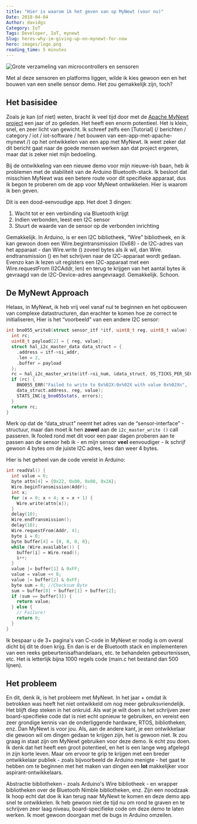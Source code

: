 ```yaml
---
title: "Hier is waarom ik het geven van op MyNewt (voor nu)"
Date: 2018-04-04
Author: davidgs
Category: IoT
Tags: Developer, IoT, mynewt
Slug: heres-why-im-giving-up-on-mynewt-for-now
hero: images/logo.png
reading_time: 5 minutes
---
```


![Grote verzameling van microcontrollers en sensoren](/posts/category/iot/iot-software/images/IMG_3724-300x293.jpg)

Met al deze sensoren en platforms liggen, wilde ik kies gewoon een en het bouwen van een snelle sensor demo. Het zou gemakkelijk zijn, toch?

## Het basisidee

Zoals je kan (of niet) weten, bracht ik veel tijd door met de [Apache MyNewt project](https://mynewt.apache.org/) een jaar of zo geleden. Het heeft een enorm potentieel. Het is klein, snel, en zeer licht van gewicht. Ik schreef zelfs een [Tutorial] (/ berichten / category / iot / iot-software / het bouwen van een-app-met-apache-mynewt /) op het ontwikkelen van een app met MyNewt. Ik weet zeker dat dit bericht gaat naar de goede mensen werken aan dat project ergeren, maar dat is zeker niet mijn bedoeling.

Bij de ontwikkeling van een nieuwe demo voor mijn nieuwe-ish baan, heb ik problemen met de stabiliteit van de Arduino Bluetooth-stack. Ik besloot dat misschien MyNewt was een betere route voor dit specifieke apparaat, dus ik begon te proberen om de app voor MyNewt ontwikkelen. Hier is waarom ik ben geven.

Dit is een dood-eenvoudige app. Het doet 3 dingen:

1. Wacht tot er een verbinding via Bluetooth krijgt
2. Indien verbonden, leest een I2C sensor
3. Stuurt de waarde van de sensor op de verbonden inrichting

Gemakkelijk. In Arduino, is er een I2C bibliotheek, “Wire” bibliotheek, en ik kan gewoon doen een Wire.begintransmission (0x68) - de I2C-adres van het apparaat - dan Wire.write () zoveel bytes als ik wil, dan Wire. endtransmission () en het schrijven naar de I2C-apparaat wordt gedaan. Evenzo kan ik lezen uit registers een I2C-apparaat met een Wire.requestFrom (I2CAddr, len) en terug te krijgen van het aantal bytes ik gevraagd van de I2C-Device-adres aangevraagd. Gemakkelijk. Schoon.

## De MyNewt Approach

Helaas, in MyNewt, ik heb vrij veel vanaf nul te beginnen en het opbouwen van complexe datastructuren, dan erachter te komen hoe ze correct te initialiseren, Hier is het “voorbeeld” van een andere I2C sensor:

```cpp
int bno055_write8(struct sensor_itf *itf, uint8_t reg, uint8_t value) {
  int rc;
  uint8_t payload[2] = { reg, value};
  struct hal_i2c_master_data data_struct = {
    .address = itf->si_addr,
    .len = 2,
    .buffer = payload
  };
  rc = hal_i2c_master_write(itf->si_num, &data_struct, OS_TICKS_PER_SEC, 1);
  if (rc) {
    BNO055_ERR("Failed to write to 0x%02X:0x%02X with value 0x%02Xn",
    data_struct.address, reg, value);
    STATS_INC(g_bno055stats, errors);
  }
  return rc;
}
```

Merk op dat de “data_struct” neemt het adres van de “sensor-interface” -structuur, maar dan moet ik hen **zowel** aan de `i2c_master_write ()` call passeren. Ik fooled rond met dit voor een paar dagen proberen aan te passen aan de sensor heb ik - en mijn sensor **veel** eenvoudiger - ik schrijf gewoon 4 bytes om de juiste I2C adres, lees dan weer 4 bytes.

Hier is het geheel van de code vereist in Arduino:

```cpp
int readVal() {
  int value = 0;
  byte attn[4] = {0x22, 0x00, 0x08, 0x2A};
  Wire.beginTransmission(Addr);
  int x;
  for (x = 0; x < 4; x = x + 1) {
    Wire.write(attn[x]);
  }
  delay(10);
  Wire.endTransmission();
  delay(10);
  Wire.requestFrom(Addr, 4);
  byte i = 0;
  byte buffer[4] = {0, 0, 0, 0};
  while (Wire.available()) {
    buffer[i] = Wire.read();
    i++;
  }
  value |= buffer[1] & 0xFF;
  value = value << 8;
  value |= buffer[2] & 0xFF;
  byte sum = 0; //Checksum Byte
  sum = buffer[0] + buffer[1] + buffer[2];
  if (sum == buffer[3]) {
    return value;
  } else {
    // Failure!
    return 0;
  }
}
```

Ik bespaar u de 3+ pagina's van C-code in MyNewt er nodig is om overal dicht bij dit te doen krijg. En dan is er de Bluetooth stack en implementeren van een reeks gebeurtenisafhandelaars, etc. te behandelen gebeurtenissen, etc. Het is letterlijk bijna 1000 regels code (main.c het bestand dan 500 lijnen).

## Het probleem

En dit, denk ik, is het probleem met MyNewt. In het jaar + omdat ik betrokken was heeft het niet ontwikkeld om nog meer gebruiksvriendelijk. Het blijft diep steken in het onkruid. Als wat je wilt doen is het schrijven zeer board-specifieke code dat is niet echt opnieuw te gebruiken, en vereist een zeer grondige kennis van de onderliggende hardware, RTOS, bibliotheken, enz. Dan MyNewt is voor jou. Als, aan de andere kant, je een ontwikkelaar die gewoon wil om dingen gedaan te krijgen zijn, het is gewoon niet. Ik zou graag in staat zijn om MyNewt gebruiken voor deze demo. Ik echt zou doen. Ik denk dat het heeft een groot potentieel, en het is een lange weg afgelegd in zijn korte leven. Maar om ervoor te grip te krijgen met een breder ontwikkelaar publiek - zoals bijvoorbeeld de Arduino menigte - het gaat te hebben om te beginnen met het maken van dingen een **lot** makkelijker voor aspirant-ontwikkelaars.

Abstractie bibliotheken - zoals Arduino's Wire bibliotheek - en wrapper bibliotheken over de Bluetooth Nimble bibliotheken, enz. Zijn een noodzaak Ik hoop echt dat doe ik kan terug naar MyNewt te komen en deze demo app snel te ontwikkelen. Ik heb gewoon niet de tijd nu om rond te graven en te schrijven zeer laag niveau, board-specifieke code om deze demo te laten werken. Ik moet gewoon doorgaan met de bugs in Arduino omzeilen.
